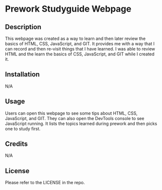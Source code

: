 # Prework Studyguide Webpage

## Description

This webpage was created as a way to learn and then later review the basics of HTML, CSS, JavaScript, and GIT. It provides me with a way that I can record and then re-visit things that I have learned. I was able to review HTML and the learn the basics of CSS, JavaScript, and GIT while I created it.

## Installation

N/A

## Usage

Users can open this webpage to see some tips about HTML, CSS, JavaScript, and GIT. They can also open the DevTools console to see JavaScript running. It lists the topics learned during prework and then picks one to study first.

## Credits

N/A

## License

Please refer to the LICENSE in the repo.

